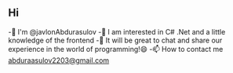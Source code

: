 ## Hi
-👋 I'm @javlonAbdurasulov
-👀 I am interested in C# .Net and a little knowledge of the frontend
-👯 It will be great to chat and share our experience in the world of programming!😄
-📫 How to contact me abduraasulov2203@gmail.com
